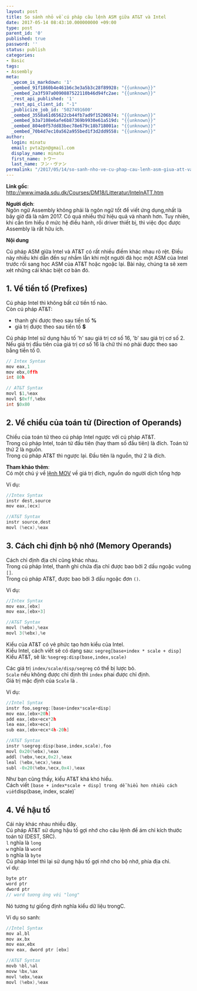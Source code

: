 ```yaml
---
layout: post
title: So sánh nhỏ về cú pháp câu lệnh ASM giữa AT&T và Intel
date: 2017-05-14 08:43:10.000000000 +09:00
type: post
parent_id: '0'
published: true
password: ''
status: publish
categories:
- Basic
tags:
- Assembly
meta:
  _wpcom_is_markdown: '1'
  _oembed_91f1860b4e461b6c3e3a5b3c28f89928: "{{unknown}}"
  _oembed_2a3f597a0090887522110b46d94fc2ae: "{{unknown}}"
  _rest_api_published: '1'
  _rest_api_client_id: "-1"
  _publicize_job_id: '5027491600'
  _oembed_3558a61d65622cb44fb7ad9f15206b74: "{{unknown}}"
  _oembed_b3a7108e6afe6b87369b9930e61a519d: "{{unknown}}"
  _oembed_804e0f57dd83bec78e679c18b718001a: "{{unknown}}"
  _oembed_70b4d7ec10a562a955bed1f3d2dd9558: "{{unknown}}"
author:
  login: minatu
  email: pvta2pn@gmail.com
  display_name: minatu
  first_name: トウー
  last_name: フン・ヴァン
permalink: "/2017/05/14/so-sanh-nho-ve-cu-phap-cau-lenh-asm-giua-att-va-intel/"
---
```


**Link gốc**:  
http://www.imada.sdu.dk/Courses/DM18/Litteratur/IntelnATT.htm

**Người dịch**:  
Ngôn ngữ Assembly không phải là ngôn ngữ tốt để viết ứng dụng,nhất là bây giờ đã là năm 2017. Có quá nhiều thứ hiệu quả và nhanh hơn. Tuy nhiên, khi cần tìm hiểu ở mức hệ điều hành, rồi driver thiết bị, thì việc đọc được Assembly là rất hữu ích.

**Nội dung**

Cú pháp ASM giữa Intel và AT&T có rất nhiều điềm khác nhau rõ rệt. Điều này nhiều khi dẫn đến sự nhầm lẫn khi một người đã học một ASM của Intel trước rồi sang học ASM của AT&T hoặc ngoặc lại. Bài này, chúng ta sẽ xem xét những cái khác biệt cơ bản đó.

## 1. Về tiền tố (Prefixes)

Cú pháp Intel thì không bất cứ tiền tố nào.  
Còn cú pháp AT&T:  
- thanh ghi được theo sau tiền tố **%**  
- giá trị được theo sau tiền tố **$**

Cú pháp Intel sử dụng hậu tố 'h' sau giá trị cơ số 16, 'b' sau giá trị cơ số 2.  
Nếu giá trị đầu tiên của giá trị cơ số 16 là chữ thì nó phải được theo sao bằng tiền tố 0.

```C  
// Intex Syntax  
mov eax,1  
mov ebx,0ffh  
int 80h

// AT&T Syntax  
movl $1,%eax  
movl $0xff,%ebx  
int $0x80  
```

## 2. Về chiều của toán tử (Direction of Operands)

Chiều của toán tử theo cú pháp Intel ngược với cú pháp AT&T.  
Trong cú pháp Intel, toán tử đầu tiên (hay tham số đầu tiên) là đích. Toán tử thứ 2 là nguồn.  
Trong cú pháp AT&T thì ngược lại. Đầu tiên là nguồn, thứ 2 là đích.

**Tham khảo thêm**:  
Có một chú ý về [lệnh MOV](https://lazytrick.wordpress.com/2017/05/14/lenh-mov-trong-assembly/) về giá trị đích, nguồn do người dịch tổng hợp

Ví dụ:

```c  
//Intex Syntax  
instr dest,source  
mov eax,[ecx]

//AT&T Syntax  
instr source,dest  
movl (%ecx),%eax  
```

## 3. Cách chỉ định bộ nhớ (Memory Operands)

Cách chỉ định địa chỉ cũng khác nhau.  
Trong cú pháp Intel, thanh ghi chứa địa chỉ được bao bởi 2 dấu ngoặc vuông `[]`.  
Trong cú pháp AT&T, được bao bởi 3 dấu ngoặc đơn `()`.

Ví dụ:

```c  
//Intex Syntax  
mov eax,[ebx]  
mov eax,[ebx+3]

//AT&T Syntax  
movl (%ebx),%eax  
movl 3(%ebx),%e  
```

Kiểu của AT&T có vẻ phức tạo hơn kiểu của Intel.  
Kiểu Intel, cách viết sẽ có dạng sau: `segreg[base+index * scale + disp]`  
Kiểu AT&T, sẽ là: `%segreg:disp(base,index,scale)`

Các giá trị `index/scale/disp/segreg` có thể bị lược bỏ.  
`Scale` nếu không được chỉ định thì `index` phai được chỉ định.  
Giá trị mặc định của `Scale` là .

Ví dụ:

```c  
//Intel Syntax  
instr foo,segreg:[base+index*scale+disp]  
mov eax,[ebx+20h]  
add eax,[ebx+ecx*2h  
lea eax,[ebx+ecx]  
sub eax,[ebx+ecx*4h-20h]

//AT&T Syntax  
instr %segreg:disp(base,index,scale),foo  
movl 0x20(%ebx),%eax  
addl (%ebx,%ecx,0x2),%eax  
leal (%ebx,%ecx),%eax  
subl -0x20(%ebx,%ecx,0x4),%eax  
```

Như bạn cũng thấy, kiểu AT&T khá khó hiểu.  
Cách viết `[base + index*scale + disp] trong dễ hiểu hơn nhiều cách viết`disp(base, index, scale)\`

## 4. Về hậu tố

Cái này khác nhau nhiều đây.  
Cú pháp AT&T sử dụng hậu tố gợi nhớ cho câu lệnh để ám chỉ kích thước toán tử (DEST, SRC).  
`l` nghĩa là `long`  
`w` nghĩa là `word`  
`b` nghĩa là `byte`  
Cú pháp Intel thì lại sử dụng hậu tố gợi nhớ cho bộ nhớ, phía địa chỉ.  
ví dụ:

```C  
byte ptr  
word ptr  
dword ptr  
// word tương ứng với "long"  
```

Nó tương tự giống định nghĩa kiểu dữ liệu trongC.

Ví dụ so sanh:

```c  
//Intel Syntax  
mov al,bl  
mov ax,bx  
mov eax,ebx  
mov eax, dword ptr [ebx]

//AT&T Syntax  
movb %bl,%al  
movw %bx,%ax  
movl %ebx,%eax  
movl (%ebx),%eax  
```